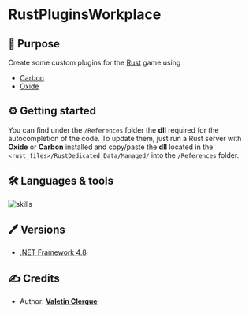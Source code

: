 # RustPluginsWorkplace

## 📝 Purpose

Create some custom plugins for the [Rust](https://rust.facepunch.com) game using
- [Carbon](https://carbonmod.gg)
- [Oxide](https://oxidemod.org)

## ⚙️ Getting started

You can find under the `/References` folder the **dll** required for the autocompletion of the code.
To update them, just run a Rust server with **Oxide** or **Carbon** installed and copy/paste the **dll** located in the `<rust_files>/RustDedicated_Data/Managed/` into the `/References` folder.

## 🛠 Languages & tools

![skills](https://skillicons.dev/icons?i=cs,visualstudio)           

## 🖊️ Versions 

- [.NET Framework 4.8](https://dotnet.microsoft.com/en-us/download/dotnet-framework/net48)
   
## ✍️ Credits 

* Author: [**Valetin Clergue**](https://github.com/HandyS11)